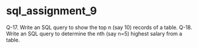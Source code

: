 # sql_assignment_9
Q-17. Write an SQL query to show the top n (say 10) records of a table. Q-18. Write an SQL query to determine the nth (say n=5) highest salary from a table.
